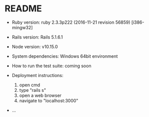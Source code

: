# README

* Ruby version: ruby 2.3.3p222 (2016-11-21 revision 56859) [i386-mingw32]

* Rails version: Rails 5.1.6.1

* Node version: v10.15.0

* System dependencies: Windows 64bit environment

* How to run the test suite: coming soon

* Deployment instructions: 

  1) open cmd
  2) type "rails s"
  3) open a web browser
  4) navigate to "localhost:3000"

* ...
